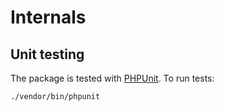 # Internals

## Unit testing

The package is tested with [PHPUnit](https://phpunit.de/). To run tests:

```shell
./vendor/bin/phpunit
```
